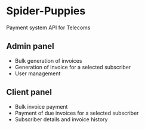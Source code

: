 # Spider-Puppies
Payment system API for Telecoms
## Admin panel
- Bulk generation of invoices
- Generation of invoice for a selected subscriber
- User management

## Client panel
- Bulk invoice payment
- Payment of due invoices for a selected subscriber
- Subscriber details and invoice history
